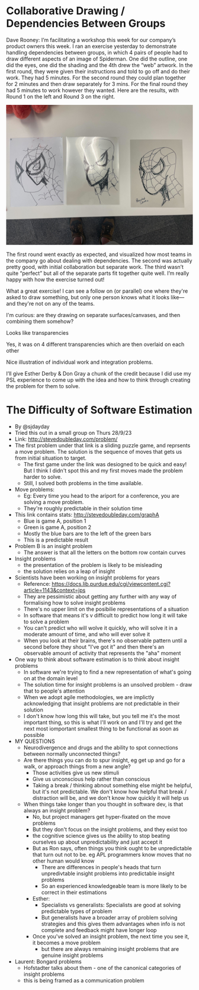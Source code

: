 # Collaborative Drawing / Dependencies Between Groups

Dave Rooney: I’m facilitating a workshop this week for our company’s product owners this week. I ran an exercise yesterday to demonstrate handling dependencies between groups, in which 4 pairs of people had to draw different aspects of an image of Spiderman. One did the outline, one did the eyes, one did the shading and the 4th drew the “web” artwork.
In the first round, they were given their instructions and told to go off and do their work. They had 5 minutes. For the second round they could plan together for 2 minutes and then draw separately for 3 mins. For the final round they had 5 minutes to work however they wanted. Here are the results, with Round 1 on the left and Round 3 on the right.

![spiderman drawings](/resources/images/spiderman-drawing.jpg)

The first round went exactly as expected, and visualized how most teams in the company go about dealing with dependencies. The second was actually pretty good, with initial collaboration but separate work. The third wasn’t quite “perfect” but all of the separate parts fit together quite well.
I’m really happy with how the exercise turned out!

What a great exercise! I can see a follow on (or parallel) one where they're asked to draw something, but only one person knows what it looks like—and they're not on any of the teams.

I'm curious: are they drawing on separate surfaces/canvases, and then combining them somehow?

Looks like transparencies

Yes, it was on 4 different transparencies which are then overlaid on each other

Nice illustration of individual work and integration problems.

I’ll give Esther Derby & Don Gray a chunk of the credit because I did use my PSL experience to come up with the idea and how to think through creating the problem for them to solve.

# The Difficulty of Software Estimation

- By @sjdayday
- Tried this out in a small group on Thurs 28/9/23
- Link: http://stevedoubleday.com/problem/
- The first problem under that link is a sliding puzzle game, and reprsents a move problem. The solution is the sequence of moves that gets us from initial situation to target.
    - The first game under the link was desiogned to be quick and easy! But I think I didn't spot this and my first moves made the problem harder to solve.
    - Still, I solved both problems in the time available.
- Move problems:
    - Eg: Every time you head to the ariport for a conference, you are solving a move problem.
    - They're roughly predictable in their solution time
- This link contains stats: http://stevedoubleday.com/graphA
    - Blue is game A, position 1
    - Green is game A, position 2
    - Mostly the blue bars are to the left of the green bars
    - This is a predictable result
- Problem B is an insight problem
    - The answer is that all the letters on the bottom row contain curves
- Insight problems
    - the presentation of the problem is likely to be misleading
    - the solution relies on a leap of insight
- Scientists have been working on insight problems for years
    - Reference: https://docs.lib.purdue.edu/cgi/viewcontent.cgi?article=1143&context=jps
    - They are pessimistic about getting any further with any way of formalising how to solve insight problems
    - There's no upper limit on the posibilie representations of a situation
    - In software that means it's v difficult to predict how long it will take to solve a problem
    - You can't predict who will wolve it quickly, who will solve it in a moderate amount of time, and who will ever solve it
    - When you look at their brains, there's no observable pattern until a second before they shout "I've got it" and then there's an observable amount of activity that represents the "aha" moment
- One way to think about software estimation is to think about insight problems
    - In software we're trying to find a new representation of what's going on at the domain level
    - The solution time for insight problems is an unsolved problem - draw that to people's attention
    - When we adopt agile methodologies, we are implictly acknowledging that insight problems are not predictable in their solution
    - I don't know how long this will take, but you tell me it's the most important thing, so this is what I'll work on and I'll try and get the next most iomportant smallest thing to be functional as soon as possible
- MY QUESTIONS
    - Neurodivergence and drugs and the ability to spot connections between normally unconnected things?
    - Are there things you can do to spur insight, eg get up and go for a walk, or approach things from a new angle?
        - Those activities give us new stimuli
        - Give us unconscious help rather than conscious
        - Taking a break / thinking abnout something else might be helpful, but it's not predictable. We don't know how helpful that break / distraction will be, and we don't know how quickly it will help us        
    - When things take longer than you thought in software dev, is that always an insight problem?
        - No, but project managers get hyper-fixated on the move problems
        - But they don't focus on the insight problems, and they exist too
        - the cognitive science gives us the ability to stop beating ourselves up about unpredictability and just accept it
        - But as Ron says, often things you think ought to be unpredictable that turn out not to be. eg APL programmers know moves that no other human would know
            - There are differences in people's heads that turn unpredivtable insight problems into predictable insight problems
            - So an experienced knowledgeable team is more likely to be correct in their estimations
        - Esther: 
            - Specialists vs generalists: Specialists are good at solving predictable types of problem
            - But generalists have a broader array of problem solving strategies and this gives them advantages when info is not complete and feedback might have longer loop
        - Once you've solved an insight problem, the next time you see it, it becomes a move problem
            - but there are always remaining insight problems that are genuine insight problems
- Laurent: Bongard problems
    - Hofstadter talks about them - one of the canonical categories of insight problems
    - this is being framed as a communication problem 

